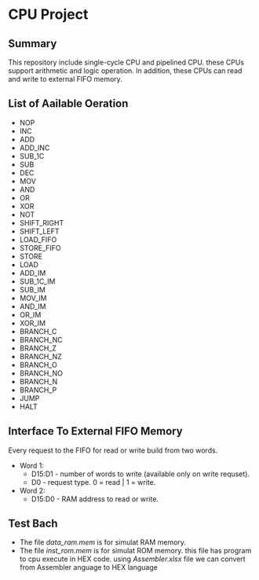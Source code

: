 # CPU Project

## Summary
This repository include single-cycle CPU and pipelined CPU. these CPUs support arithmetic and logic operation. In addition, these CPUs can read and write to external FIFO memory.

## List of Aailable Oeration
* NOP         
* INC         
* ADD         
* ADD_INC     
* SUB_1C      
* SUB         
* DEC         
* MOV         
* AND         
* OR          
* XOR         
* NOT         
* SHIFT_RIGHT 
* SHIFT_LEFT  
* LOAD_FIFO
* STORE_FIFO
* STORE       
* LOAD        
* ADD_IM      
* SUB_1C_IM   
* SUB_IM      
* MOV_IM      
* AND_IM      
* OR_IM       
* XOR_IM      
* BRANCH_C    
* BRANCH_NC   
* BRANCH_Z    
* BRANCH_NZ   
* BRANCH_O    
* BRANCH_NO   
* BRANCH_N    
* BRANCH_P    
* JUMP        
* HALT        
 
 ## Interface To External FIFO Memory
 Every request to the FIFO for read or write build from two words.
 * Word 1:
   * D15:D1 - number of words to write (available only on write requset).
   * D0 - request type. 0 = read | 1 = write.
 * Word 2: 
   * D15:D0 - RAM address to read or write.

## Test Bach
* The file *data_ram.mem* is for simulat RAM memory.
* The file *inst_rom.mem* is for simulat ROM memory. this file has program to cpu execute in HEX code. using *Assembler.xlsx* file we can convert from Assembler anguage to HEX language

